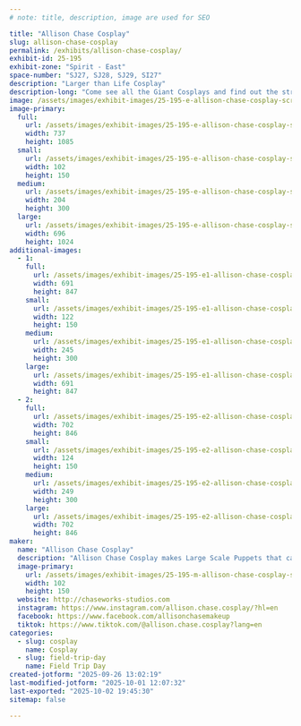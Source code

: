 ```yaml
---
# note: title, description, image are used for SEO

title: "Allison Chase Cosplay"
slug: allison-chase-cosplay
permalink: /exhibits/allison-chase-cosplay/
exhibit-id: 25-195
exhibit-zone: "Spirit - East"
space-number: "SJ27, SJ28, SJ29, SI27"
description: "Larger than Life Cosplay"
description-long: "Come see all the Giant Cosplays and find out the strange ways they were built!"
image: /assets/images/exhibit-images/25-195-e-allison-chase-cosplay-screenshot-2025-09-26-124711-5257-204x300.png
image-primary: 
  full:
    url: /assets/images/exhibit-images/25-195-e-allison-chase-cosplay-screenshot-2025-09-26-124711-5257-full.png
    width: 737
    height: 1085
  small:
    url: /assets/images/exhibit-images/25-195-e-allison-chase-cosplay-screenshot-2025-09-26-124711-5257-102x150.png
    width: 102
    height: 150
  medium:
    url: /assets/images/exhibit-images/25-195-e-allison-chase-cosplay-screenshot-2025-09-26-124711-5257-204x300.png
    width: 204
    height: 300
  large:
    url: /assets/images/exhibit-images/25-195-e-allison-chase-cosplay-screenshot-2025-09-26-124711-5257-696x1024.png
    width: 696
    height: 1024
additional-images: 
  - 1:
    full:
      url: /assets/images/exhibit-images/25-195-e1-allison-chase-cosplay-screenshot-2025-09-26-124606-full.png
      width: 691
      height: 847
    small:
      url: /assets/images/exhibit-images/25-195-e1-allison-chase-cosplay-screenshot-2025-09-26-124606-122x150.png
      width: 122
      height: 150
    medium:
      url: /assets/images/exhibit-images/25-195-e1-allison-chase-cosplay-screenshot-2025-09-26-124606-245x300.png
      width: 245
      height: 300
    large:
      url: /assets/images/exhibit-images/25-195-e1-allison-chase-cosplay-screenshot-2025-09-26-124606-691x847.png
      width: 691
      height: 847
  - 2:
    full:
      url: /assets/images/exhibit-images/25-195-e2-allison-chase-cosplay-screenshot-2025-09-26-125840-full.png
      width: 702
      height: 846
    small:
      url: /assets/images/exhibit-images/25-195-e2-allison-chase-cosplay-screenshot-2025-09-26-125840-124x150.png
      width: 124
      height: 150
    medium:
      url: /assets/images/exhibit-images/25-195-e2-allison-chase-cosplay-screenshot-2025-09-26-125840-249x300.png
      width: 249
      height: 300
    large:
      url: /assets/images/exhibit-images/25-195-e2-allison-chase-cosplay-screenshot-2025-09-26-125840-702x846.png
      width: 702
      height: 846
maker: 
  name: "Allison Chase Cosplay"
  description: "Allison Chase Cosplay makes Large Scale Puppets that can move and interact!"
  image-primary:
    url: /assets/images/exhibit-images/25-195-m-allison-chase-cosplay-screenshot-2025-09-26-124711-102x150.png
    width: 102
    height: 150
  website: http://chaseworks-studios.com
  instagram: https://www.instagram.com/allison.chase.cosplay/?hl=en
  facebook: https://www.facebook.com/allisonchasemakeup
  tiktok: https://www.tiktok.com/@allison.chase.cosplay?lang=en
categories: 
  - slug: cosplay
    name: Cosplay
  - slug: field-trip-day
    name: Field Trip Day
created-jotform: "2025-09-26 13:02:19"
last-modified-jotform: "2025-10-01 12:07:32"
last-exported: "2025-10-02 19:45:30"
sitemap: false

---
```

